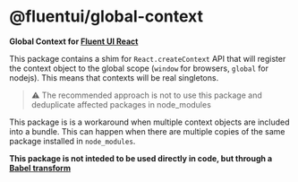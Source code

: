 # @fluentui/global-context

**Global Context for [Fluent UI React](https://react.fluentui.dev)**

This package contains a shim for `React.createContext` API that will register the context object to the global
scope (`window` for browsers, `global` for nodejs). This means that contexts will be real singletons.

> ⚠️ The recommended approach is not to use this package and deduplicate affected packages in node_modules

This package is is a workaround when multiple context objects are included into a bundle. This can happen when
there are multiple copies of the same package installed in `node_modules`.

**This package is not inteded to be used directly in code, but through a [Babel transform](/todo)**
